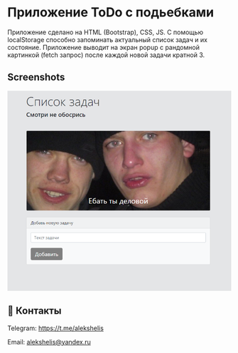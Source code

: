 
# Приложение ToDo с подьебками

Приложение сделано на HTML (Bootstrap), CSS, JS. С помощью localStorage способно запоминать актуальный список задач и их состояние. Приложение выводит на экран popup c рандомной картинкой (fetch запрос) после каждой новой задачи кратной 3.
## Screenshots

![App Screenshot](img/2023-04-16_13-56-23.png)




## 🚀 Контакты


Telegram: https://t.me/alekshelis

Email: alekshelis@yandex.ru